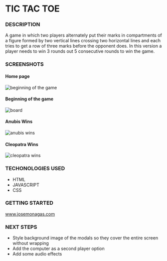 # TIC TAC TOE

### DESCRIPTION

A game in which two players alternately put their marks in compartments of a figure formed by two vertical lines crossing two horizontal lines and each tries to get a row of three marks before the opponent does. In this version a player needs to win 3 rounds out 5 consecutive rounds to win the game.

### SCREENSHOTS

#### Home page

![beginning of the game](https://i.postimg.cc/j25hfPbb/Screenshot-2023-05-13-at-1-17-28-AM.png)

#### Beginning of the game

![board](https://i.postimg.cc/CLCGcwFt/Screenshot-2023-05-13-at-1-17-45-AM.png)

#### Anubis Wins

![anubis wins](https://i.postimg.cc/yxLVNJmt/Screenshot-2023-05-13-at-1-18-33-AM.png)

#### Cleopatra Wins

![cleopatra wins](https://i.postimg.cc/ryxZLXVG/Screenshot-2023-05-13-at-1-19-14-AM.png)

### TECHONOLOGIES USED

- HTML
- JAVASCRIPT
- CSS

### GETTING STARTED

www.josemonagas.com

### NEXT STEPS

- Style background image of the modals so they cover the entire screen without wrapping
- Add the computer as a second player option
- Add some audio effects
